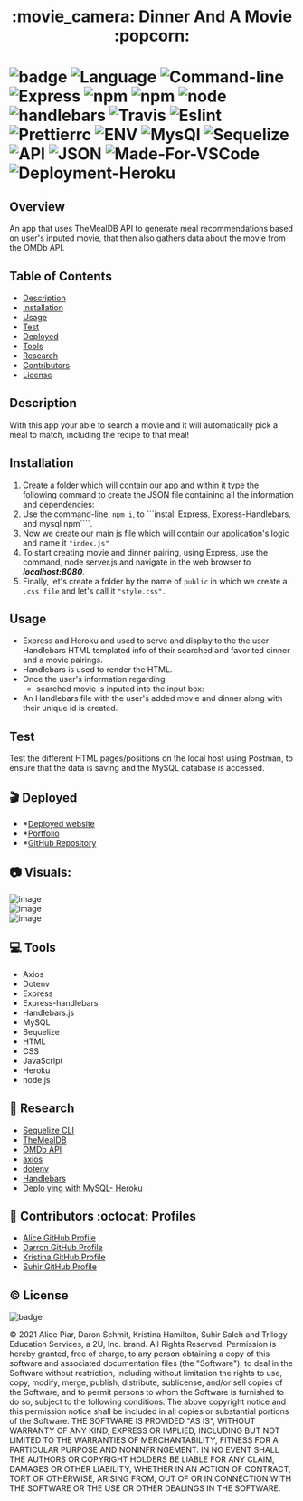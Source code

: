 <h1 align= "center"> :movie_camera: Dinner And A Movie :popcorn: <h1> 

![badge](https://img.shields.io/badge/License-mit-blue)
![Language](https://img.shields.io/badge/Languages-HTML,CSS,Jquery,Nodes-brightgreen.svg)
![Command-line](https://img.shields.io/badge/Command-line-blueviolet.svg)
![Express](https://img.shields.io/badge/Express-turquoise.svg)
![npm](https://img.shields.io/badge/npm-red.svg)
![npm](https://img.shields.io/badge/npm-install-grey.svg)
![node](https://img.shields.io/badge/node-green.svg)
![handlebars](https://img.shields.io/badge/handlebars-yellow.svg)
![Travis](https://img.shields.io/badge/Travis-critical.svg)
![Eslint](https://img.shields.io/badge/Eslint-blue.svg)
![Prettierrc](https://img.shields.io/badge/Prettierrc-orange.svg)
![ENV](https://img.shields.io/badge/ENV-informational.svg)
![MysQl](https://img.shields.io/badge/MySQL-brightgreen.svg)
![Sequelize](https://img.shields.io/badge/Sequelize-yellowgreen.svg)
![API](https://img.shields.io/badge/API-yellow.svg)
![JSON](https://img.shields.io/badge/JSON-9cf.svg)
![Made-For-VSCode](https://img.shields.io/badge/Made%20for-VSCode-1f425f.svg)
![Deployment-Heroku](https://img.shields.io/badge/Heroku-blueviolet.svg)



## Overview

An app that uses TheMealDB API to generate meal recommendations based on user's inputed movie, that then also gathers data about the movie from the OMDb API.

## Table of Contents
- [Description](#description)
- [Installation](#installation)
- [Usage](#usage)
- [Test](#test)
- [Deployed](#deployed)
- [Tools](#tools)
- [Research](#research)
- [Contributors](#contributors)
- [License](#license)

## Description

With this app your able to search a movie and it will automatically pick a meal to match, including the recipe to that meal!


##  Installation
1. Create a folder which will contain our app and within it type the following command to create the JSON file containing all the information and dependencies:
2. Use the command-line, ```npm i```, to ```install Express, Express-Handlebars, and mysql npm````.
3. Now we create our main js file which will contain our application's logic and name it ```"index.js"```
4. To start creating movie and dinner pairing, using Express, use the command, node server.js and navigate in the
   web browser to ***localhost:8080***.
5. Finally, let's create a folder by the name of ```public``` in which we create a ```.css file``` and let's call it ```"style.css".```

## Usage

- Express and Heroku and used to serve and display to the the user Handlebars HTML templated info of their searched and
  favorited dinner and a movie pairings.
- Handlebars is used to render the HTML.
- Once the user's information regarding:
  - searched movie is inputed into the input box:
- An Handlebars file with the user's added movie and dinner along with their unique id is created.



## Test
Test the different HTML pages/positions on the local host using Postman, to ensure that the data is saving and the MySQL
database is accessed.


## :clapper: Deployed

- \*[Deployed website](https://mysterious-retreat-01401.herokuapp.com)
- \*[Portfolio](https://github.com/DaronSchmit/DinnerAndAMovie)
- \*[GitHub Repository](https://github.com/DaronSchmit/DinnerAndAMovie) <br>

## :camera: Visuals:
 
![image](./public/assets/image/ScreenShot.png)<br>
![image](./public/assets/image/3screenshoot.png)<br>
![image](./public/assets/image/ScreenShot2.png)<br>



## :computer: Tools

- Axios
- Dotenv
- Express
- Express-handlebars
- Handlebars.js
- MySQL
- Sequelize
- HTML
- CSS
- JavaScript
- Heroku
- node.js

## :file_folder: Research

- [Sequelize CLI](https://sequelize.org/master/manual/migrations.html)
- [TheMealDB](https://www.themealdb.com)
- [OMDb API](http://www.omdbapi.com)
- [axios](https://www.npmjs.com/package/axios)
- [dotenv](https://www.npmjs.com/package/dotenv)
- [Handlebars](https://handlebarsjs.com/)
- [Deplo ying with MySQL- Heroku](https://devcenter.heroku.com/articles/jawsdb)


## :raised_hands: Contributors  :octocat: Profiles
- [Alice GitHub Profile](https://github.com/adpir)
- [Darron GitHub Profile](https://github.com/DaronSchmit)
- [Kristina GitHub Profile](https://github.com/Kay0s)
- [Suhir GitHub Profile](https://github.com/suhirsaleh)



##  :copyright: License

![badge](https://img.shields.io/badge/License-mit-blue)

© 2021 Alice Piar, Daron Schmit, Kristina Hamilton, Suhir Saleh and Trilogy Education Services, a 2U, Inc. brand. All Rights Reserved. Permission is hereby
granted, free of charge, to any person obtaining a copy of this software and associated documentation files (the
"Software"), to deal in the Software without restriction, including without limitation the rights to use, copy, modify,
merge, publish, distribute, sublicense, and/or sell copies of the Software, and to permit persons to whom the Software
is furnished to do so, subject to the following conditions:
The above copyright notice and this permission notice shall be included in all copies or substantial portions of the
Software.
THE SOFTWARE IS PROVIDED "AS IS", WITHOUT WARRANTY OF ANY KIND, EXPRESS OR IMPLIED, INCLUDING BUT NOT LIMITED TO THE
WARRANTIES OF MERCHANTABILITY, FITNESS FOR A PARTICULAR PURPOSE AND NONINFRINGEMENT. IN NO EVENT SHALL THE AUTHORS OR
COPYRIGHT HOLDERS BE LIABLE FOR ANY CLAIM, DAMAGES OR OTHER LIABILITY, WHETHER IN AN ACTION OF CONTRACT, TORT OR
OTHERWISE, ARISING FROM, OUT OF OR IN CONNECTION WITH THE SOFTWARE OR THE USE OR OTHER DEALINGS IN THE SOFTWARE.
